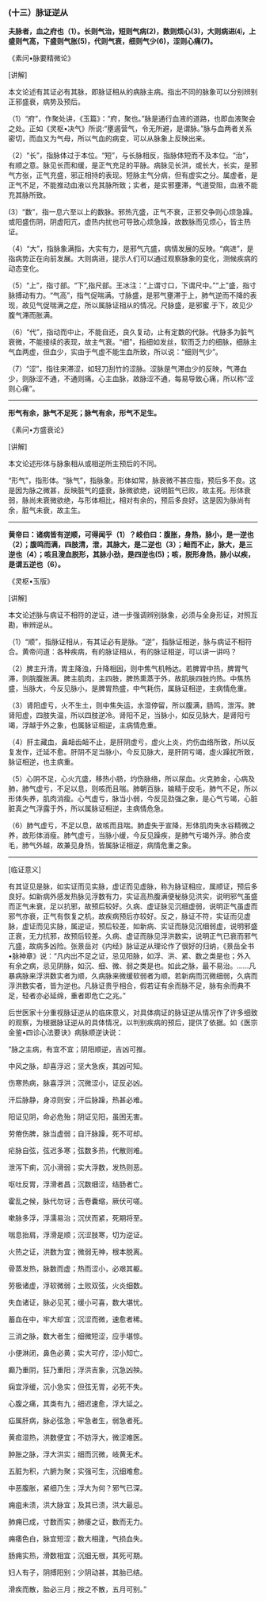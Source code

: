 ### (十三）脉证逆从

**夫脉者，血之府也（1）。长则气治，短则气病(2)，数则烦心(3)，大则病进⑷，上盛则气高，下盛则气胀(5)，代则气衰，细则气少(6)，涩则心痛(7)。**

​《素问•脉要精微论》

[讲解]

本文论述有其证必有其脉，即脉证相从的病脉主病。指出不同的脉象可以分别辨别正邪盛衰，病势及预后。

（1）“府”，作聚处讲，《玉篇》：“府，聚也。”脉是通行血液的道路，也即血液聚会之处。正如《灵枢•决气》所说:“壅遏营气，令无所避，是谓脉。”脉与血两者关系密切，而血又为气母，所以气血的病变，可以从脉象上反映出来。

（2）“长”，指脉体过于本位。“短”，与长脉相反，指脉体短而不及本位。“治”，有顺之意。脉见长而和缓，是正气充足的平脉。病脉见长洪，或长大，长实，是邪气方张，正气充盛，邪正相持的表现。短脉主气分病，但有虚实之分。属虚者，是正气不足，不能推动血液以充其脉所致；实者，是实邪壅滞，气道受阻，血液不能充其脉所致。

(3）“数”，指一息六至以上的数脉。邪热亢盛，正气不衰，正邪交争则心烦急躁。或阳盛伤阴，阴虚阳亢，虚热内扰也可导致心烦急躁，故数脉而见烦心，皆主热证。

（4）“大”，指脉象满指，大实有力，是邪气亢盛，病情发展的反映。“病进”，是指病势正在向前发展。大则病进，提示人们可以通过观察脉象的变化，测候疾病的动态变化。

（5）“上”，指寸部。“下”,指尺部。王冰注：“上谓寸口，下谓尺中。”“上”盛，指寸脉搏动有力。“气高”，指气促喘满。寸脉盛，是邪气壅滞于上，肺气逆而不降的表现，故见气促喘满之症，所以属脉证相从的情况。尺脉盛，是邪蜜.于下，故见少腹气滞而胀满。

（6）“代”，指动而中止，不能自还，良久复动，止有定数的代脉。代脉多为脏气衰微，不能接续的表现，故主气衰。“细”，指细如发丝，软而乏力的细脉，细脉主气血两虚，但血少，实由于气虚不能生血所致，所以说：“细则气少”。

（7）“涩”，指往来滞涩，如轻刀刮竹的涩脉。涩脉是气滞血少的反映，气滞血少，则脉涩不通，不通则痛。心主血脉，故脉涩不通，每易导致心痛，所以称“涩则心痛”。

* * *

**形气有余，脉气不足死；脉气有余，形气不足生。**

​《素问•方盛衰论》

[讲解]

本文论述形体与脉象相从或相逆所主预后的不同。

“形气”，指形体。“脉气”，指脉象。形体如常，脉衰微不甚应指，预后多不良。这是因为脉之微甚，反映脏气的盛衰，脉微欲绝，说明脏气已败，故主死。形体衰弱，脉尚未衰微欲绝，与形体相比，相对有余的，预后多良好。这是因为脉尚有余，脏气未衰，故主生。

* * *

**黄帝曰：诸病皆有逆顺，可得闻乎（1）？岐伯曰：腹胀，身热，脉小，是一逆也（2）；腹鸣而满，四肢清，泄，其脉大，是二逆也（3）；衄而不止，脉大，是三逆也（4）；咳且溲血脱形，其脉小劲，是四逆也(5)；咳，脱形身热，脉小以疾，是谓五逆也（6）。**

​《灵枢•玉版》

[讲解]

本文论述脉与病证不相符的逆证，进一步强调辨别脉象，必须与全身形证，对照互勘，审辨逆从。

（1）“顺”，指脉证相从，有其证必有是脉。“逆”，指脉证相逆，脉与病证不相符合。黄帝问道：各种疾病，有的脉证相从，有的脉证相逆，可以讲一讲吗？

（2）脾主升清，胃主降浊，升降相因，则中焦气机畅达。若脾胃中热，脾胃气滞，则脘腹胀满。脾主肌肉，主四肢，脾热熏蒸于外，故肌肤四肢灼热。中焦热盛，当脉大，今反见脉小，是脾胃热盛，中气耗伤，属脉证相逆，主病情危重。

（3）肾阳虚亏，火不生土，则中焦失运，水湿停留，所以腹满，肠鸣，泄泻。脾肾阳虚，四肢失温，所以四肢逆冷。肾阳不足，当脉小，如反见脉大，是肾阳亏竭，浮越于外之象，也属脉证相逆，主病情危重。

（4）肝主藏血，鼻衄齿衄不止，是肝阴虚亏，虚火上炎，灼伤血络所致，所以反复发作，迁延不愈。肝阴不足当脉小，今反见脉大，是肝阴亏竭，虛火躁扰所致，脉证相逆，也主病重。

（5）心阴不足，心火亢盛，移热小肠，灼伤脉络，所以尿血。火克肺金，心病及肺，肺气虚亏，不足以息，则咳而且喘。肺朝百脉，输精于皮毛，肺气不足，所以形体失养，肌肉消瘦。心气虚亏，脉当小弱，今反见劲强之象，是心气亏竭，心脏脏真之气浮露于外，所以属脉证相逆，主病情危急。

（6）肺气虚亏，不足以息，故咳而且喘。肺虚失于宣降，形体肌肉失水谷精微之养，故形体消瘦。肺气虚亏，当脉小缓，今反见躁疾，是肺气亏竭外浮。肺合皮毛，肺气外越，故兼见身热，皆属脉证相逆，病情危重之象。

* * *

[临证意义]

有其证见是脉，如实证而见实脉，虚证而见虚脉，称为脉证相应，属顺证，预后多良好。如新病外感发热脉见浮数有力，实证高热腹满便秘脉见洪实，说明邪气虽盛而正气未衰，足以抗邪，故预后较好。久病、虚证脉见沉细虚弱，说明正气虽虚而邪气亦衰，正气有恢复之机，故疾病预后亦较好。反之，脉证不符，实证而见虚脉，虚证而见实脉，属逆证，预后较差，如新病、实证而脉见沉细弱虚，说明邪盛正衰，无力抗邪，故预后较差。久病、虚证而脉见浮洪数实，说明正气已衰而邪气亢盛，故病多凶险。张景岳对《内经》脉证逆从理论作了很好的归纳，《景岳全书•脉神章》说：“凡内出不足之证，忌见阳脉，如浮、洪、紧、数之类是也；外入有余之病，忌见阴脉，如沉、细、微、弱之类是也。如此之脉，最不易治。……凡暴病脉来浮洪数实者为顺，久病脉来微缓软弱者为顺。若新病而沉微细弱，久病而浮洪数实者，皆为逆也。凡脉证贵乎相合，假若证有余而脉不足，脉有余而典不足，轻者亦必延绵，重者即危亡之兆。”

后世医家十分重视脉证逆从的临床意义，对具体病证的脉证逆从情况作了许多细致的观察，为根据脉证逆从的具体情况，以判别疾病的预后，提供了依据。如《医宗金鉴•四诊心法要诀》病脉顺逆诀说：

“脉之主病，有宜不宜；阴阳顺逆，吉凶可推。

中风之脉，却喜浮迟；坚大急疾，其凶可知。

伤寒热病，脉喜浮洪；沉微涩小，证反必凶。

汗后脉静，身凉则安；汗后脉躁，热甚必难。

阳证见阴，命必危殆；阴证见阳，虽困无害。

劳倦伤脾，脉当虚弱；自汗脉躁，死不可却。

疟脉自弦，弦迟多寒；弦数多热，代散则难。

泄泻下痢，沉小滑弱；实大浮数，发热则恶。

呕吐反胃，浮滑者昌；沉数细涩，结肠者亡。

霍乱之候，脉代勿讶；舌卷囊缩，厥伏可嗟。

嗽脉多浮，浮濡易治；沉伏而紧，死期将至。

喘息抬肩，浮滑是顺；沉涩肢寒，切为逆证。

火热之证，洪数为宜；微弱无神，根本脱离。

骨蒸发热，脉数而虚；热而涩小，必艰其躯。

劳极诸虚，浮软微弱；土败双弦，火炎细数。

失血诸证，脉必见芤；缓小可喜，数大堪忧。

蓄血在中，牢大却宜；沉涩而微，速愈者稀。

三消之脉，数大者生；细微短涩，应手堪惊。

小便淋闭，鼻色必黄；实大可疗，涩小知亡。

癫乃重阴，狂乃重阳；浮洪吉象，沉急凶殃。

痫宜浮缓，沉小急实；但弦无胃，必死不失。

心腹之痛，其类有九；细迟速愈，浮大延之。

疝属肝病，脉必弦急；牢急者生，弱急者死。

黄疸湿热，洪数便宜；不妨浮大，微涩难医。

肿胀之脉，浮大洪实；细而沉微，岐黄无术。

五脏为积，六腑为聚；实强可生，沉细难愈。

中恶腹胀，紧细乃生；浮大为何？邪气已深。

痈疽未溃，洪大脉宜；及其已溃，洪大最忌。

肺痈已成，寸数而实；肺痿之证，数而无力。

痈痿色白，脉宜短涩；数大相逢，气损血失。

肠痈实热，滑数相宜；沉细无根，其死可期。

妇人有子，阴搏阳别；少阴动甚，其胎已结。

滑疾而散，胎必三月；按之不散，五月可别。”

